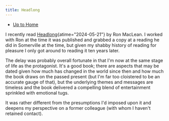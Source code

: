 ```yaml
---
title: Headlong
---
```


- [Up to Home](./)

I recently read
[Headlong](https://www.amazon.com/Headlong-Ron-MacLean/dp/1938692985 "Headlong"){atime="2024-05-21"}
by Ron MacLean. I worked with Ron at the time it was published and
grabbed a copy at a reading he did in Somerville at the time, but given
my shabby history of reading for pleasure I only got around to reading
it ten years later.

The delay was probably overall fortunate in that I'm now at the same
stage of life as the protagonist. It's a good book; there are aspects
that may be dated given how much has changed in the world since then and
how much the book draws on the passed present (but I'm far too
cloistered to be an accurate gauge of that), but the underlying themes
and messages are timeless and the book delivered a compelling blend of
entertainment sprinkled with emotional tugs.

It was rather different from the presumptions I'd imposed upon it and
deepens my perspective on a former colleague (with whom I haven\'t
retained contact).
